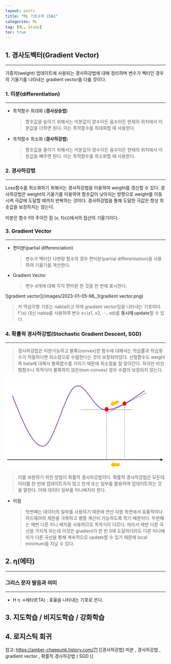 ```yaml
---
layout: posts
title: "ML 기초수학 Ch01"
categories: ML
tag: [ML, Study]
toc: true
---
```


## 1. 경사도벡터(Gradient Vector)

---

가중치(weight) 업데이트에 사용되는 경사하강법에 대해 정리하며 변수가 벡터인 경우의 기울기를 나타내는 gradient vector를 다룰 것이다.

### **1. 미분(differentiation)**

---

- 목적함수 최대화 (**경사상승법**)

  > 함숫값을 높이기 위해서는 미분값이 양수이든 음수이든 현재의 위치에서 미분값을 더하면 된다. 이는 목적함수를 최대화할 때 사용한다.

- 목적함수 최소화 (**경사하강법**)
  > 함숫값을 줄이기 위해서는 미분값이 양수이든 음수이든 현재의 위치에서 미분값을 빼주면 된다. 이는 목적함수를 최소화할 때 사용한다.

### **2. 경사하강법**

---

Loss함수를 최소화하기 위해서는 경사하강법을 이용하여 weight를 갱신할 수 있다. 경사하강법은 weight의 기울기를 이용하여 함숫값이 낮아지는 방향으로 weight를 이동시켜 극값에 도달할 때까지 반복하는 것이다. 경사하강법을 통해 도달한 극값은 항상 최솟값을 보장하지는 않는다.

미분은 함수 f의 주어진 점 (x, f(x))에서의 접선의 기울기이다.

### **3. Gradient Vector**

---

- 편미분(partial differenciation)

  > 변수가 벡터인 다변량 함수의 경우 편미분(partial differentiation)을 사용하여 기울기를 계산한다.

- Gradient Vector
  > 변수 d개에 대해 각각 편미분 한 것을 한 번에 표시한다.

![gradient vector](/images/2023-01-05-ML_1/gradient vector.png)

> 저 역삼각형 기호는 nabla라고 하며 gradient vector임을 나타내는 기호이다. f'(x) 대신 nabla를 사용하여 변수 x=(x1, x2, ···, xd)를 **동시에 update**할 수 있다.

### **4. 확률적 경사하강법(Stochastic Gradient Descent, SGD)**

---

> 경사하강법은 미분가능하고 볼록(convex)한 함수에 대해서는 학습률과 학습횟수가 적절하다면 최소점으로 수렴한다는 것이 보장되어있다. 선형함수도 weight 즉 beta에 대해서 볼록함수를 가지기 때문에 최소점을 잘 찾아간다. 하지만 비선형함수나 목적식이 볼록하지 않은(non-convex) 경우 수렴이 보장되지 않는다.

![확률적_경사하강법](/images/2023-01-05-ML_1/확률적_경사하강법.png)

> 이를 보완하기 위한 방법이 확률적 경사하강법이다. 확률적 경사하강법은 모든데이터를 한 번에 업데이트하지 않고 한개 또는 일부를 활용하여 업데이트하는 것을 말한다. 이때 데이터 일부를 미니배치라 한다.

- 이점
  > 첫번째는 데이터의 일부를 사용하기 때문에 연산 자원 측면에서 효율적이다. 하드웨어의 제한을 극복하고 병렬 계산이 가능하도록 하기 때문이다.
  > 두번째는 매번 다른 미니 배치를 사용하므로 목적식이 다르다. 따라서 매번 다른 곡선을 가지게 되는데 이것은 gradient가 한 번 0에 도달하더라도 다른 미니배치가 다른 곡선을 통해 계속적으로 update할 수 있기 때문에 local minimum을 지날 수 있다.

## 2. η(에타)

---

### 그리스 문자 발음과 의미

---

- Η η →에타(ETA) : 효율을 나타내는 기호로 쓴다.

## 3. 지도학습 / 비지도학습 / 강화학습



## 4. 로지스틱 회귀

참고: https://amber-chaeeunk.tistory.com/71 [[경사하강법] 미분 , 경사하강법 , gradient vector , 확률적 경사하강법 ( SGD )]
